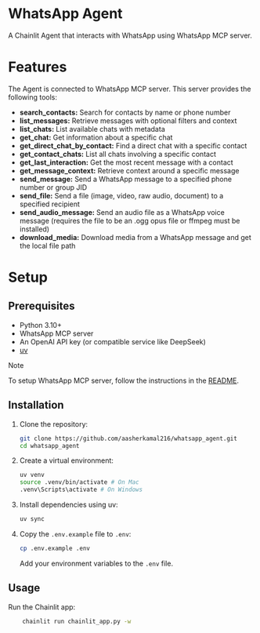 # WhatsApp Agent

A Chainlit Agent that interacts with WhatsApp using WhatsApp MCP server.

# Features
The Agent is connected to WhatsApp MCP server. This server provides the following tools:

- **search_contacts:** Search for contacts by name or phone number
- **list_messages:** Retrieve messages with optional filters and context
- **list_chats:** List available chats with metadata
- **get_chat:** Get information about a specific chat
- **get_direct_chat_by_contact:** Find a direct chat with a specific contact
- **get_contact_chats:** List all chats involving a specific contact
- **get_last_interaction:** Get the most recent message with a contact
- **get_message_context:** Retrieve context around a specific message
- **send_message:** Send a WhatsApp message to a specified phone number or group JID
- **send_file:** Send a file (image, video, raw audio, document) to a specified recipient
- **send_audio_message:** Send an audio file as a WhatsApp voice message (requires the file to be an .ogg opus file or ffmpeg must be installed)
- **download_media:** Download media from a WhatsApp message and get the local file path

# Setup
## Prerequisites

*   Python 3.10+
*   WhatsApp MCP server
*   An OpenAI API key (or compatible service like DeepSeek)
*   [uv](https://github.com/astral-sh/uv)

> [!NOTE]
> To setup WhatsApp MCP server, follow the instructions in the [README](https://github.com/lharries/whatsapp-mcp).

## Installation

1.  Clone the repository:

    ```bash
    git clone https://github.com/aasherkamal216/whatsapp_agent.git
    cd whatsapp_agent
    ```

2.  Create a virtual environment:

    ```bash
    uv venv
    source .venv/bin/activate # On Mac
    .venv\Scripts\activate # On Windows
    ```

3.  Install dependencies using uv:

    ```bash
    uv sync
    ```

4.  Copy the `.env.example` file to `.env`:

    ```bash
    cp .env.example .env
    ```
    Add your environment variables to the `.env` file.

## Usage

Run the Chainlit app:

```bash
    chainlit run chainlit_app.py -w
```
